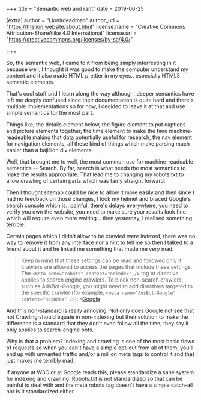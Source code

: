 +++
title = "Semantic web and rant"
date = 2019-06-25

[extra]
author = "Lionirdeadman"
author_url = "https://thelion.website/about.html"
license.name = "Creative Commons Attribution-ShareAlike 4.0 International"
license.url = "https://creativecommons.org/licenses/by-sa/4.0/"
 
+++

So, the semantic web, I came to it from being simply interresting in it because well, I thought it was good to make the computer 
understand my content and it also made HTML prettier in my eyes.. especially HTML5 semantic elements.
<!-- more -->
That's cool stuff and I learn along the way although, deeper semantics have left me deeply confused since their documentation is 
quite hard and there's multiple implementations so for now, I decided to leave it at that and use simple semantics for the most part.

Things like, the details element below, the figure element to put captions and picture elements together, the time element to make the 
time machine-readeable making that data potentially useful for research, the nav element for navigation elements, all these kind of things 
which make parsing much easier than a bajillion div elements.

Well, that brought me to well, the most common use for machine-readeable semantics -- Search. By far, search is what needs the most semantics 
to make the results appropriate. That lead me to changing my robots.txt to allow crawling of certain parts which was fairly straight forward.

Then I thought sitemap could be nice to allow it more easily and then since I had no feedback on those changes, I took my helmet and braced 
Google's search console which is.. painful, there's delays everywhere, you need to verify you own the website, you need to make sure your results 
look fine which will require even more waiting... then yesterday, I realised something terrible.

Certain pages which I didn't allow to be crawled were indexed, there was no way to remove it from any interface nor a hint to tell me so then 
I talked to a friend about it and he linked me something that made me very mad.

> Keep in mind that these settings can be read and followed only if crawlers are allowed to access the pages that include these settings. 
The `<meta name="robots" content="noindex" />` tag or directive applies to search engine crawlers. To block non-search crawlers, such as AdsBot-Google, 
you might need to add directives targeted to the specific crawler (for example, `<meta name="AdsBot-Google" content="noindex" />`). -[Google](https://developers.google.com/search/reference/robots_meta_tag)

And this non-standard is really annoying. Not only does Google not see that not Crawling should equate in non-indexing but their solution to make 
the difference is a standard that they don't even follow all the time, they say it only applies to search-engine bots.

Why is that a problem? Indexing and crawling is one of the most basic flows of requests so when you can't have a simple opt-out from all of them, 
you'll end up with unwanted traffic and/or a million meta tags to control it and that just makes me terribly mad.

If anyone at W3C or at Google reads this, please standardize a sane system for indexing and crawling. Robots.txt is not standardized so that can be painful 
to deal with and the meta robots tag doesn't have a simple catch-all nor is it standardized either.
